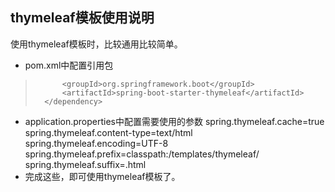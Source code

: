 ## thymeleaf模板使用说明
使用thymeleaf模板时，比较通用比较简单。  
 
*  pom.xml中配置引用包
	> <dependency>
> 			<groupId>org.springframework.boot</groupId>
> 			<artifactId>spring-boot-starter-thymeleaf</artifactId>
> 		</dependency>

*  application.properties中配置需要使用的参数
    spring.thymeleaf.cache=true  
spring.thymeleaf.content-type=text/html  
spring.thymeleaf.encoding=UTF-8  
spring.thymeleaf.prefix=classpath:/templates/thymeleaf/  
spring.thymeleaf.suffix=.html   
* 完成这些，即可使用thymeleaf模板了。 

